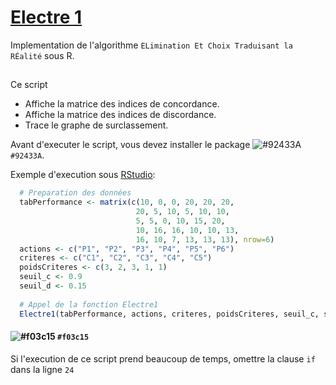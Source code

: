 # [Electre 1](https://fr.wikipedia.org/wiki/ELECTRE#M%C3%A9thode_ELECTRE_I)
Implementation de l'algorithme `ELimination Et Choix Traduisant la RÉalité` sous R.
##
Ce script
- Affiche la matrice des indices de concordance.
- Affiche la matrice des indices de discordance.
- Trace le graphe de surclassement.

Avant d'executer le script, vous devez installer le package ![#92433A](igraph) `#92433A`.

Exemple d'execution sous [RStudio](https://www.rstudio.com/products/rstudio/download/#download):
```R
  # Preparation des données
  tabPerformance <- matrix(c(10, 0, 0, 20, 20, 20,
                            20, 5, 10, 5, 10, 10,
                            5, 5, 0, 10, 15, 20,
                            10, 16, 16, 10, 10, 13,
                            16, 10, 7, 13, 13, 13), nrow=6)
  actions <- c("P1", "P2", "P3", "P4", "P5", "P6")
  criteres <- c("C1", "C2", "C3", "C4", "C5")
  poidsCriteres <- c(3, 2, 3, 1, 1)
  seuil_c <- 0.9
  seuil_d <- 0.15
  
  # Appel de la fonction Electre1
  Electre1(tabPerformance, actions, criteres, poidsCriteres, seuil_c, seuil_d)
```
####  ![#f03c15](N.B.) `#f03c15`
Si l'execution de ce script prend beaucoup de temps, omettre la clause `if` dans la ligne `24`
